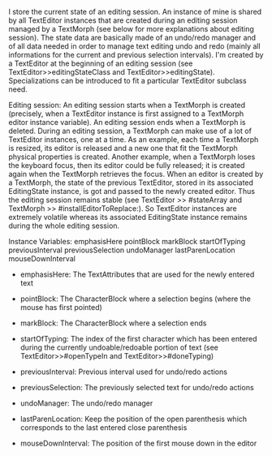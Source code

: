 I store the current state of an editing session. An instance of mine is shared by all TextEditor instances that are created during an editing session managed by a TextMorph (see below for more explanations about editing session). The state data are basically made of an undo/redo manager and of all data needed in order to manage text editing undo and redo (mainly all informations for the current and previous selection intervals).
I'm created by a TextEditor at the beginning of an editing session (see TextEditor>>editingStateClass and TextEditor>>editingState). Specializations can be introduced to fit a particular TextEditor subclass need.

Editing session:
An  editing session starts when a TextMorph is created (precisely, when a TextEditor instance is first assigned to a TextMorph editor instance variable). An editing session ends when a TextMorph is deleted. During an editing session, a TextMorph can make use of a lot of TextEditor instances, one at a time. As an example, each time a TextMorph is resized, its editor is released and a new one that fit the TextMorph physical properties  is created. Another example, when a TextMorph loses the keyboard focus, then its editor could be fully released; it is created again when the TextMorph retrieves the focus.
When an editor is created by a TextMorph, the state of the previous TextEditor, stored in its associated EditingState instance, is got and passed to the newly created editor. Thus the editing session remains stable (see TextEditor >> #stateArray and TextMorph >> #installEditorToReplace:). So TextEditor instances are extremely volatile whereas its associated EditingState instance remains during the whole editing session.

Instance Variables:
   emphasisHere <Array of TextAttribute>
   pointBlock <CharacterBlock>
   markBlock <CharacterBlock>
   startOfTyping <Integer>
   previousInterval <Interval>
   previousSelection <Text>
   undoManager <HistoryIterator>
   lastParenLocation <Integer>
   mouseDownInterval <Interval>

- emphasisHere:
   The TextAttributes that are used for the newly entered text

- pointBlock:
   The CharacterBlock where a selection begins (where the mouse has first pointed)

- markBlock:
   The CharacterBlock where a selection ends

- startOfTyping:
   The index of the first character which has been entered during the currently undoable/redoable portion of text (see TextEditor>>#openTypeIn and TextEditor>>#doneTyping)

- previousInterval:
   Previous interval used for undo/redo actions

- previousSelection:
   The previously selected text for undo/redo actions

- undoManager:
   The undo/redo manager

- lastParenLocation:
   Keep the position of the open parenthesis which corresponds to the last entered close parenthesis

- mouseDownInterval:
   The position of the first mouse down in the editor
